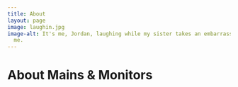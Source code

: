 ```yaml
---
title: About
layout: page
image: laughin.jpg
image-alt: It's me, Jordan, laughing while my sister takes an embarrassing photo of
  me.
---
```


# About Mains & Monitors
